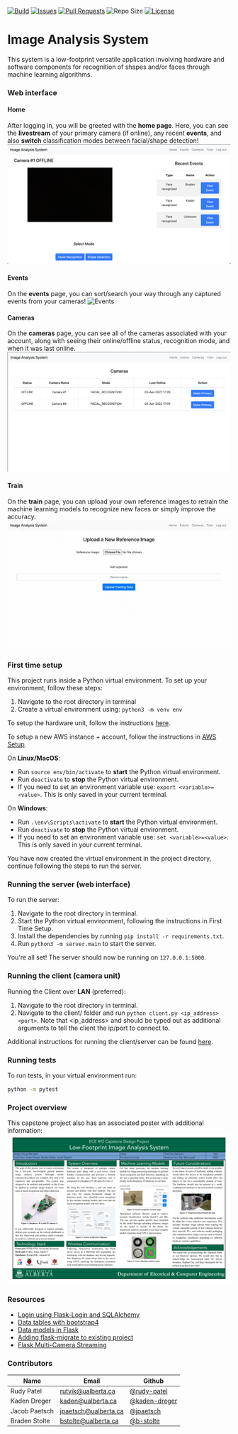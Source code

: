 [![Build](https://img.shields.io/github/workflow/status/rudy-patel/imageAnalysisSystem/Python%20application/main)](https://github.com/rudy-patel/imageAnalysisSystem/actions/workflows/python-app.yml)
[![Issues](https://img.shields.io/github/issues/rudy-patel/imageAnalysisSystem)](https://github.com/rudy-patel/imageAnalysisSystem/issues)
[![Pull Requests](https://img.shields.io/github/issues-pr/rudy-patel/imageAnalysisSystem)](https://github.com/rudy-patel/imageAnalysisSystem/pulls)
![Repo Size](https://img.shields.io/github/repo-size/rudy-patel/imageAnalysisSystem)
[![License](https://img.shields.io/github/license/rudy-patel/imageAnalysisSystem)](https://www.apache.org/licenses/LICENSE-2.0.txt)

# Image Analysis System
This system is a low-footprint versatile application involving hardware and software components for recognition of shapes and/or faces through machine learning algorithms. 

### Web interface
#### Home
After logging in, you will be greeted with the **home page**. Here, you can see the **livestream** of your primary camera (if online), any recent **events**, and also **switch** classification modes between facial/shape detection!
![Home screen](assets/home_page.png)
#### Events
On the **events** page, you can sort/search your way through any captured events from your cameras!
![Events](assets/events_page.gif)
#### Cameras
On the **cameras** page, you can see all of the cameras associated with your account, along with seeing their online/offline status, recognition mode, and when it was last online.
![Cameras](assets/cameras_page.png)
#### Train
On the **train** page, you can upload your own reference images to retrain the machine learning models to recognize new faces or simply improve the accuracy.
![Train](assets/train_page.gif)

### First time setup
This project runs inside a Python virtual environment. To set up your environment, follow these steps:
1. Navigate to the root directory in terminal
2. Create a virtual environment using: `python3 -m venv env`

To setup the hardware unit, follow the instructions [here](https://github.com/rudy-patel/imageAnalysisSystem/wiki/Hardware-Configuration).

To setup a new AWS instance + account, follow the instructions in [AWS Setup](https://github.com/rudy-patel/imageAnalysisSystem/blob/running-instructions-for-users/docs/aws_setup.txt).

On **Linux/MacOS**:
- Run `source env/bin/activate` to **start** the Python virtual environment.
- Run `deactivate` to **stop** the Python virtual environment.
- If you need to set an environment variable use: `export <variable>=<value>`. This is only saved in your current terminal.

On **Windows**:
- Run `.\env\Scripts\activate` to **start** the Python virtual environment.
- Run `deactivate` to **stop** the Python virtual environment.
- If you need to set an environment variable use: `set <variable>=<value>`. This is only saved in your current terminal.

You have now created the virtual environment in the project directory, continue following the steps to run the server.

### Running the server (web interface)
To run the server:

1. Navigate to the root directory in terminal.
2. Start the Python virtual environment, following the instructions in First Time Setup.
3. Install the dependencies by running `pip install -r requirements.txt`.
4. Run `python3 -m server.main` to start the server.

You're all set! The server should now be running on `127.0.0.1:5000`.

### Running the client (camera unit)
Running the Client over **LAN** (preferred):
1. Navigate to the root directory in terminal.
2. Navigate to the client/ folder and run `python client.py <ip_address> <port>`.
   Note that <ip_address> and <port> should be typed out as additional arguments to tell the client the ip/port to connect to.
  
Additional instructions for running the client/server can be found [here](https://github.com/rudy-patel/imageAnalysisSystem/blob/running-instructions-for-users/docs/running_instructions.md).
   
### Running tests
To run tests, in your virtual environment run:
```bash
python -m pytest
```

### Project overview
This capstone project also has an associated poster with additional information:
![overview](assets/LFIAS_2022_04_04_FP_poster.png)

### Resources
* [Login using Flask-Login and SQLAlchemy](https://www.youtube.com/watch?v=8aTnmsDMldY)
* [Data tables with bootstrap4](https://www.youtube.com/watch?v=yGBk9Nalyq8)
* [Data models in Flask](https://flask-sqlalchemy.palletsprojects.com/en/2.x/models/)
* [Adding flask-migrate to existing project](https://blog.miguelgrinberg.com/post/how-to-add-flask-migrate-to-an-existing-project)
* [Flask Multi-Camera Streaming](https://gitee.com/huzhuhua/Flask-Multi-Camera-Streaming-With-YOLOv4-and-Deep-SORT/tree/master)
### Contributors
| Name | Email  | Github |
|---|---|---|
|  Rudy Patel | rutvik@ualberta.ca | [@rudy-patel](https://github.com/rudy-patel)|
|  Kaden Dreger | kaden@ualberta.ca | [@kaden-dreger](https://github.com/kaden-dreger) |
|  Jacob Paetsch | jpaetsch@ualberta.ca | [@jpaetsch](https://github.com/jpaetsch)|
|  Braden Stolte | bstolte@ualberta.ca | [@b-stolte](https://github.com/b-stolte)|
